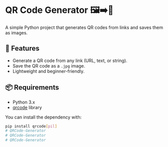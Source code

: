 # QR Code Generator 🖼️➡️📱

A simple Python project that generates QR codes from links and saves them as images.  

## 🚀 Features
- Generate a QR code from any link (URL, text, or string).
- Save the QR code as a `.jpg` image.
- Lightweight and beginner-friendly.

## 📦 Requirements
- Python 3.x  
- [qrcode](https://pypi.org/project/qrcode/) library  

You can install the dependency with:
```bash
pip install qrcode[pil]
# QRCode-Generator
# QRCode-Generator
# QRCode-Generator
